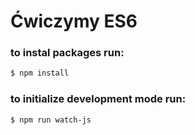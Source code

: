 # Ćwiczymy ES6

### to instal packages run:
```sh
$ npm install
```

### to initialize development mode run:
```sh
$ npm run watch-js
```
